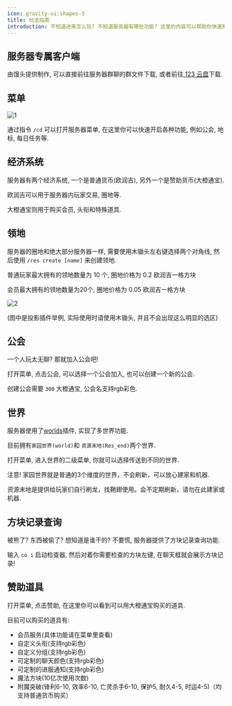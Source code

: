 ```yaml
---
icon: gravity-ui:shapes-3
title: 玩法指南
introduction: 不知道进来怎么玩? 不知道服务器有哪些功能? 这里的内容可以帮助你快速熟悉服务器.
---
```


## 服务器专属客户端

由馒头提供制作, 可以直接前往服务器群聊的群文件下载, 或者前往[ 123 云盘](https://www.123912.com/s/iTK6Vv-zbKgh)下载.

## 菜单

![1](https://orangecraftmc.obs.cn-south-1.myhuaweicloud.com/play/1.webp)

通过指令 `/cd` 可以打开服务器菜单, 在这里你可以快速开启各种功能, 例如公会, 地标, 每日任务等.

## 经济系统

服务器有两个经济系统, 一个是普通货币(欧润吉), 另外一个是赞助货币(大橙通宝).

欧润吉可以用于服务器内玩家交易, 圈地等.

大橙通宝则用于购买会员, 头衔和特殊道具.

## 领地

服务器的圈地和绝大部分服务器一样, 需要使用木锄头左右键选择两个对角线, 然后使用 `/res create [name]` 来创建领地.

普通玩家最大拥有的领地数量为 10 个, 圈地价格为 0.2 欧润吉一格方块

会员最大拥有的领地数量为20个, 圈地价格为 0.05 欧润吉一格方块

![2](https://orangecraftmc.obs.cn-south-1.myhuaweicloud.com/play/2.webp)

(图中是投影插件举例, 实际使用时请使用木锄头, 并且不会出现这么明显的选区)

## 公会

一个人玩太无聊? 那就加入公会吧!

打开菜单, 点击公会, 可以选择一个公会加入, 也可以创建一个新的公会.

创建公会需要 `300` 大橙通宝, 公会名支持rgb彩色.

## 世界

服务器使用了[worlds](https://modrinth.com/plugin/worlds-1)插件, 实现了多世界功能.

目前拥有`家园世界(world)`和 `资源末地(Res_end)`两个世界.

打开菜单, 进入世界的二级菜单, 你就可以选择传送到不同的世界.

注意! 家园世界就是普通的3个维度的世界，不会刷新，可以放心建家和机器.

资源末地是提供给玩家们自行刷龙，找鞘翅使用。会不定期刷新，请勿在此建家或机器.

## 方块记录查询

被熊了? 东西被偷了? 想知道是谁干的? 不要慌, 服务器提供了方块记录查询功能.

输入 `co i` 启动检查器, 然后对着你需要检查的方块左键, 在聊天框就会展示方块记录!

## 赞助道具

打开菜单, 点击赞助, 在这里你可以看到可以用大橙通宝购买的道具.

目前可以购买的道具有:

- 会员服务(具体功能请在菜单里查看)
- 自定义头衔(支持rgb彩色)
- 自定义分组(支持rgb彩色)
- 可定制的聊天颜色(支持rgb彩色)
- 可定制的进服通知(支持rgb彩色)
- 魔法方块(10亿次使用次数)
- 附魔突破(锋利6-10, 效率6-10, 亡灵杀手6-10, 保护5, 耐久4-5, 时运4-5)（均支持普通货币购买）
